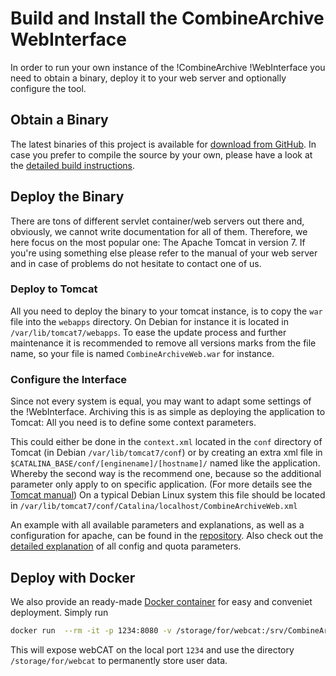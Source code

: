 Build and Install the CombineArchive WebInterface 
=================================================

In order to run your own instance of the !CombineArchive !WebInterface you need to obtain a binary, deploy it to your web server and optionally configure the tool.

Obtain a Binary 
----------------

The latest binaries of this project is available for [download from GitHub](https://github.com/SemsProject/CombineArchiveWeb/releases). In case you prefer to compile the source by your own, please have a look at the [detailed build instructions](BuildInstructions).

Deploy the Binary 
------------------

There are tons of different servlet container/web servers out there and, obviously, we cannot write documentation for all of them. Therefore, we here focus on the most popular one: The Apache Tomcat in version 7. If you're using something else please refer to the manual of your web server and in case of problems do not hesitate to contact one of us.

### Deploy to Tomcat 

All you need to deploy the binary to your tomcat instance, is to copy the `war` file into the `webapps` directory. On Debian for instance it is located in `/var/lib/tomcat7/webapps`. To ease the update process and further maintenance it is recommended to remove all versions marks from the file name, so your file is named `CombineArchiveWeb.war` for instance.

### Configure the Interface 

Since not every system is equal, you may want to adapt some settings of the !WebInterface. Archiving this is as simple as deploying the application to Tomcat: All you need is to define some context parameters.

This could either be done in the `context.xml` located in the `conf` directory of Tomcat (in Debian `/var/lib/tomcat7/conf`) or by creating an extra xml file in `$CATALINA_BASE/conf/[enginename]/[hostname]/` named like the application. Whereby the second way is the recommend one, because so the additional parameter only apply to on specific application. (For more details see the [Tomcat manual](http://tomcat.apache.org/tomcat-7.0-doc/config/context.html#Defining_a_context))
On a typical Debian Linux system this file should be located in `/var/lib/tomcat7/conf/Catalina/localhost/CombineArchiveWeb.xml`

An example with all available parameters and explanations, as well as a configuration for apache, can be found in the [repository](https://github.com/SemsProject/CombineArchiveWeb/tree/master/src/main/resources). Also check out the [detailed explanation](Config) of all config and quota parameters.


Deploy with Docker
------------------

We also provide an ready-made [Docker container](https://hub.docker.com/r/binfalse/webcat/) for easy and conveniet deployment.
Simply run

```sh
docker run  --rm -it -p 1234:8080 -v /storage/for/webcat:/srv/CombineArchiveWeb binfalse/webcat:latest
```

This will expose webCAT on the local port `1234` and use the directory `/storage/for/webcat` to permanently store user data.
